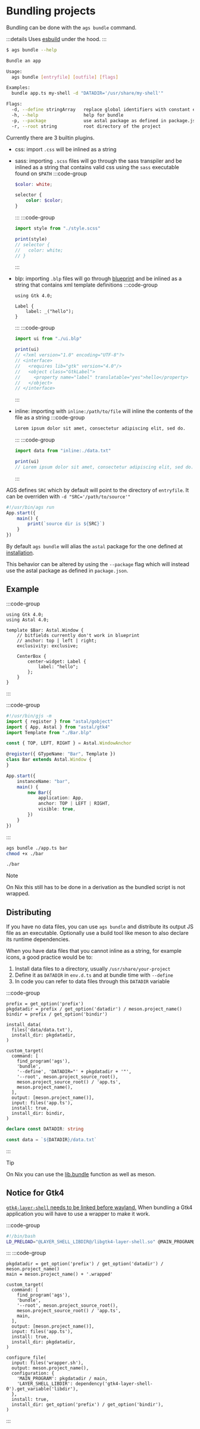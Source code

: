 # Bundling projects

Bundling can be done with the `ags bundle` command.

:::details
Uses [esbuild](https://esbuild.github.io/) under the hood.
:::

```sh
$ ags bundle --help

Bundle an app

Usage:
  ags bundle [entryfile] [outfile] [flags]

Examples:
  bundle app.ts my-shell -d "DATADIR='/usr/share/my-shell'"

Flags:
  -d, --define stringArray   replace global identifiers with constant expressions
  -h, --help                 help for bundle
  -p, --package              use astal package as defined in package.json
  -r, --root string          root directory of the project
```

Currently there are 3 builtin plugins.

- css: import `.css` will be inlined as a string
- sass: importing `.scss` files will go through the sass transpiler and be inlined as a string that contains valid css using the `sass` executable found on `$PATH`
  :::code-group

  ```scss [<i class="devicon-sass-plain"></i>style.scss]
  $color: white;

  selector {
      color: $color;
  }
  ```

  :::
  :::code-group

  ```ts [<i class="devicon-typescript-plain"></i> app.ts]
  import style from "./style.scss"

  print(style)
  // selector {
  //   color: white;
  // }
  ```

  :::

- blp: importing `.blp` files will go through [blueprint](https://jwestman.pages.gitlab.gnome.org/blueprint-compiler/) and be inlined as a string that contains xml template definitions
  :::code-group

  ```blp [<i class="devicon-xml-plain"></i> ui.blp]
  using Gtk 4.0;

  Label {
      label: _("hello");
  }
  ```

  :::
  :::code-group

  ```ts [<i class="devicon-typescript-plain"></i> app.ts]
  import ui from "./ui.blp"

  print(ui)
  // <?xml version="1.0" encoding="UTF-8"?>
  // <interface>
  //   <requires lib="gtk" version="4.0"/>
  //   <object class="GtkLabel">
  //     <property name="label" translatable="yes">hello</property>
  //   </object>
  // </interface>
  ```

  :::

- inline: importing with `inline:/path/to/file` will inline the contents of the file as a string
  :::code-group

  ```txt [data.txt]
  Lorem ipsum dolor sit amet, consectetur adipiscing elit, sed do.
  ```

  :::
  :::code-group

  ```ts [<i class="devicon-typescript-plain"></i> app.ts]
  import data from "inline:./data.txt"

  print(ui)
  // Lorem ipsum dolor sit amet, consectetur adipiscing elit, sed do.
  ```

  :::

AGS defines `SRC` which by default will point to the directory of `entryfile`.
It can be overriden with `-d "SRC='/path/to/source'"`

```js
#!/usr/bin/ags run
App.start({
    main() {
        print(`source dir is ${SRC}`)
    }
})
```

By default `ags bundle` will alias the `astal` package for the one defined
at [installation](./install).

This behavior can be altered by using the `--package` flag which will instead
use the astal package as defined in `package.json`.

## Example

:::code-group

```blp [Bar.blp]
using Gtk 4.0;
using Astal 4.0;

template $Bar: Astal.Window {
    // bitfields currently don't work in blueprint
    // anchor: top | left | right;
    exclusivity: exclusive;

    CenterBox {
        center-widget: Label {
            label: "hello";
        };
    }
}
```

:::

:::code-group

```ts [app.ts]
#!/usr/bin/gjs -m
import { register } from "astal/gobject"
import { App, Astal } from "astal/gtk4"
import Template from "./Bar.blp"

const { TOP, LEFT, RIGHT } = Astal.WindowAnchor

@register({ GTypeName: "Bar", Template })
class Bar extends Astal.Window {
}

App.start({
    instanceName: "bar",
    main() {
        new Bar({
            application: App,
            anchor: TOP | LEFT | RIGHT,
            visible: true,
        })
    }
})
```

:::

```sh
ags bundle ./app.ts bar
chmod +x ./bar

./bar
```

> [!NOTE]
> On Nix this still has to be done in a derivation
> as the bundled script is not wrapped.

## Distributing

If you have no data files, you can use `ags bundle`
and distribute its output JS file as an executable.
Optionally use a build tool like meson to also declare its runtime dependencies.

When you have data files that you cannot inline as a string, for example icons,
a good practice would be to:

1. Install data files to a directory, usually `/usr/share/your-project`
2. Define it as `DATADIR` in `env.d.ts` and at bundle time with `--define`
3. In code you can refer to data files through this `DATADIR` variable

  :::code-group

  ```meson [meson.build]
  prefix = get_option('prefix')
  pkgdatadir = prefix / get_option('datadir') / meson.project_name()
  bindir = prefix / get_option('bindir')

  install_data(
    files('data/data.txt'),
    install_dir: pkgdatadir,
  )

  custom_target(
    command: [
      find_program('ags'),
      'bundle',
      '--define', 'DATADIR="' + pkgdatadir + '"',
      '--root', meson.project_source_root(),
      meson.project_source_root() / 'app.ts',
      meson.project_name(),
    ],
    output: [meson.project_name()],
    input: files('app.ts'),
    install: true,
    install_dir: bindir,
  )
  ```

  ```ts [env.d.ts]
  declare const DATADIR: string
  ```

  ```ts [app.ts]
  const data = `${DATADIR}/data.txt`
  ```

  :::

> [!TIP]
> On Nix you can use the [lib.bundle](./nix#bundle-and-devshell) function as well as meson.

## Notice for Gtk4

[`gtk4-layer-shell` needs to be linked before wayland.](https://github.com/wmww/gtk4-layer-shell/issues/3#issuecomment-1502339477)
When bundling a Gtk4 application you will have to use a wrapper to make it work.

:::code-group

```bash [wrapper.sh]
#!/bin/bash
LD_PRELOAD="@LAYER_SHELL_LIBDIR@/libgtk4-layer-shell.so" @MAIN_PROGRAM@ $@
```

:::
:::code-group

```meson [meson.build]
pkgdatadir = get_option('prefix') / get_option('datadir') / meson.project_name()
main = meson.project_name() + '.wrapped'

custom_target(
  command: [
    find_program('ags'),
    'bundle',
    '--root', meson.project_source_root(),
    meson.project_source_root() / 'app.ts',
    main,
  ],
  output: [meson.project_name()],
  input: files('app.ts'),
  install: true,
  install_dir: pkgdatadir,
)

configure_file(
  input: files('wrapper.sh'),
  output: meson.project_name(),
  configuration: {
    'MAIN_PROGRAM': pkgdatadir / main,
    'LAYER_SHELL_LIBDIR': dependency('gtk4-layer-shell-0').get_variable('libdir'),
  },
  install: true,
  install_dir: get_option('prefix') / get_option('bindir'),
)
```

:::
